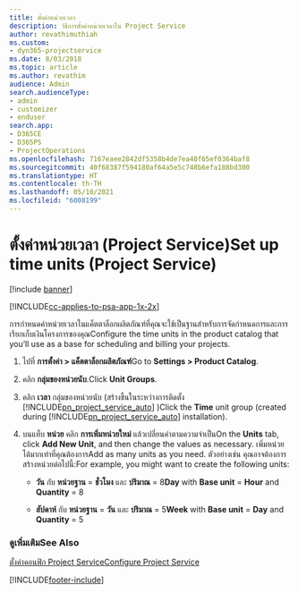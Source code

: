 ```yaml
---
title: ตั้งค่าหน่วยเวลา
description: วิธีการตั้งค่าหน่วยเวลาใน Project Service
author: revathimuthiah
ms.custom:
- dyn365-projectservice
ms.date: 8/03/2018
ms.topic: article
ms.author: revathim
audience: Admin
search.audienceType:
- admin
- customizer
- enduser
search.app:
- D365CE
- D365PS
- ProjectOperations
ms.openlocfilehash: 7167eaee2842df5358b4de7ea40f65ef0364baf8
ms.sourcegitcommit: 40f68387f594180af64a5e5c748b6efa188bd300
ms.translationtype: HT
ms.contentlocale: th-TH
ms.lasthandoff: 05/10/2021
ms.locfileid: "6008199"
---
```

# <a name="set-up-time-units-project-service"></a><span data-ttu-id="ee01d-103">ตั้งค่าหน่วยเวลา (Project Service)</span><span class="sxs-lookup"><span data-stu-id="ee01d-103">Set up time units (Project Service)</span></span>

[!include [banner](../includes/psa-now-project-operations.md)]

[!INCLUDE[cc-applies-to-psa-app-1x-2x](../includes/cc-applies-to-psa-app-1x-2x.md)]

<span data-ttu-id="ee01d-104">การกำหนดค่าหน่วยเวลาในแค็ตตาล็อกผลิตภัณฑ์ที่คุณจะใช้เป็นฐานสำหรับการจัดกำหนดการและการเรียกเก็บเงินโครงการของคุณ</span><span class="sxs-lookup"><span data-stu-id="ee01d-104">Configure the time units in the product catalog that you’ll use as a base for scheduling and billing your projects.</span></span>  
  
1. <span data-ttu-id="ee01d-105">ไปที่ **การตั้งค่า > แค็ตตาล็อกผลิตภัณฑ์**</span><span class="sxs-lookup"><span data-stu-id="ee01d-105">Go to **Settings > Product Catalog**.</span></span>  
  
2. <span data-ttu-id="ee01d-106">คลิก **กลุ่มของหน่วยนับ**.</span><span class="sxs-lookup"><span data-stu-id="ee01d-106">Click **Unit Groups**.</span></span>  
  
3. <span data-ttu-id="ee01d-107">คลิก **เวลา** กลุ่มของหน่วยนับ (สร้างขึ้นในระหว่างการติดตั้ง [!INCLUDE[pn_project_service_auto](../includes/pn-project-service-auto.md)] )</span><span class="sxs-lookup"><span data-stu-id="ee01d-107">Click the **Time** unit group (created during [!INCLUDE[pn_project_service_auto](../includes/pn-project-service-auto.md)] installation).</span></span>  
  
4. <span data-ttu-id="ee01d-108">บนแท็บ **หน่วย** คลิก **การเพิ่มหน่วยใหม่** แล้วเปลี่ยนค่าตามความจำเป็น</span><span class="sxs-lookup"><span data-stu-id="ee01d-108">On the **Units** tab, click **Add New Unit**, and then change the values as necessary.</span></span> <span data-ttu-id="ee01d-109">เพิ่มหน่วยได้มากเท่าที่คุณต้องการ</span><span class="sxs-lookup"><span data-stu-id="ee01d-109">Add as many units as you need.</span></span> <span data-ttu-id="ee01d-110">ตัวอย่างเช่น คุณอาจต้องการสร้างหน่วยต่อไปนี้:</span><span class="sxs-lookup"><span data-stu-id="ee01d-110">For example, you might want to create the following units:</span></span>  
  
   - <span data-ttu-id="ee01d-111">**วัน** กับ **หน่วยฐาน** = **ชั่วโมง** และ **ปริมาณ** = 8</span><span class="sxs-lookup"><span data-stu-id="ee01d-111">**Day** with **Base unit** = **Hour** and **Quantity** = 8</span></span>  
  
   - <span data-ttu-id="ee01d-112">**สัปดาห์** กับ **หน่วยฐาน** = **วัน** และ **ปริมาณ** = 5</span><span class="sxs-lookup"><span data-stu-id="ee01d-112">**Week** with **Base unit** = **Day** and **Quantity** = 5</span></span>  
  
### <a name="see-also"></a><span data-ttu-id="ee01d-113">ดูเพิ่มเติม</span><span class="sxs-lookup"><span data-stu-id="ee01d-113">See Also</span></span>  
 [<span data-ttu-id="ee01d-114">ตั้งค่าคอนฟิก Project Service</span><span class="sxs-lookup"><span data-stu-id="ee01d-114">Configure Project Service</span></span>](../psa/configure.md)


[!INCLUDE[footer-include](../includes/footer-banner.md)]